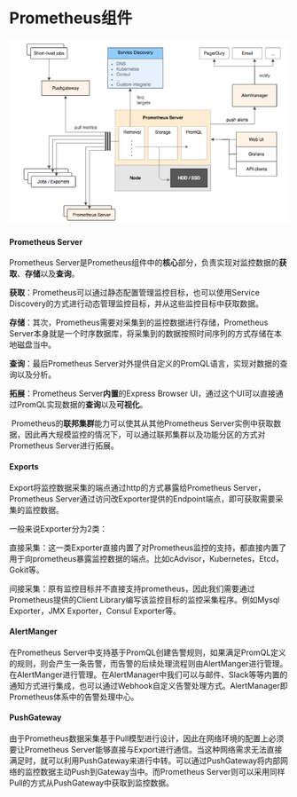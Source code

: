 # Prometheus组件

![Prometheus架构](https://raw.githubusercontent.com/Anthony-wj/Prometheus/master/images/prometheus_architecture.png)

#### Prometheus Server

Prometheus Server是Prometheus组件中的**核心**部分，负责实现对监控数据的**获取**、**存储**以及**查询**。

**获取**：Prometheus可以通过静态配置管理监控目标，也可以使用Service Discovery的方式进行动态管理监控目标，并从这些监控目标中获取数据。

**存储**：其次，Prometheus需要对采集到的监控数据进行存储，Prometheus Server本身就是一个时序数据库，将采集到的数据按照时间序列的方式存储在本地磁盘当中。

**查询**：最后Prometheus Server对外提供自定义的PromQL语言，实现对数据的查询以及分析。

**拓展**：Prometheus Server**内置**的Express Browser UI，通过这个UI可以直接通过PromQL实现数据的**查询**以及**可视化**。

​			Prometheus的**联邦集群**能力可以使其从其他Prometheus Server实例中获取数据，因此再大规模监控的情况下，可以通过联邦集群以及功能分区的方式对Prometheus Server进行拓展。



#### Exports

Export将监控数据采集的端点通过http的方式暴露给Prometheus Server，Prometheus Server通过访问改Exporter提供的Endpoint端点，即可获取需要采集的监控数据。

一般来说Exporter分为2类：

​	直接采集：这一类Exporter直接内置了对Prometheus监控的支持，都直接内置了用于向prometheus暴露监控数据的端点。比如cAdvisor，Kubernetes，Etcd，Gokit等。

​	间接采集：原有监控目标并不直接支持prometheus，因此我们需要通过Prometheus提供的Client Library编写该监控目标的监控采集程序。例如Mysql Exporter，JMX Exporter，Consul Exporter等。



#### AlertManger

在Prometheus Server中支持基于PromQL创建告警规则，如果满足PromQL定义的规则，则会产生一条告警，而告警的后续处理流程则由AlertManger进行管理。在AlertManger进行管理。在AlertManager中我们可以与邮件、Slack等等内置的通知方式进行集成，也可以通过Webhook自定义告警处理方式。AlertManager即Prometheus体系中的告警处理中心。



#### PushGateway

由于Prometheus数据采集基于Pull模型进行设计，因此在网络环境的配置上必须要让Prometheus Server能够直接与Export进行通信。当这种网络需求无法直接满足时，就可以利用PushGateway来进行中转。可以通过PushGateway将内部网络的监控数据主动Push到Gateway当中。而Prometheus Server则可以采用同样Pull的方式从PushGateway中获取到监控数据。